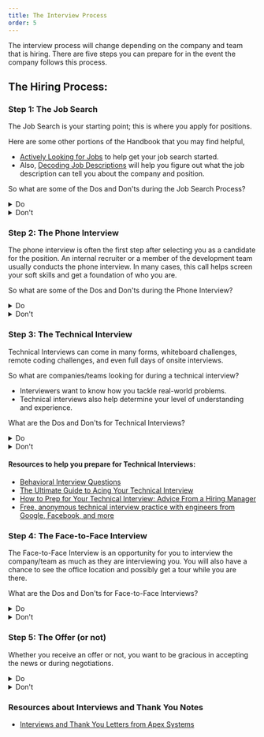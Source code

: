 ```yaml
---
title: The Interview Process
order: 5
---
```


The interview process will change depending on the company and team that is
hiring. There are five steps you can prepare for in the event the company
follows this process.

## The Hiring Process:

### Step 1: The Job Search

The Job Search is your starting point; this is where you apply for positions.

Here are some other portions of the Handbook that you may find helpful,

- [Actively Looking for Jobs](../career-looking/actively-looking) to help get your
  job search started.
- Also, [Decoding Job Descriptions](../career-looking/decoding-job-desc) will
  help you figure out what the job description can tell you about the company
  and position.

So what are some of the Dos and Don'ts during the Job Search Process?

<details>
  <summary>Do</summary>
  <ul>
    <li>Stand-out
      <ul>
        <li>Use your resume, LinkedIn, GitHub, etc. to show off your skills and experience</li>
      </ul>
    </li>
    <li>Be consistent
      <ul>
        <li>Use consistent wording and a consistent picture wherever possible, so employers know they have the right person</li>
      </ul>
    </li>
    <li>Say the important stuff first
      <ul>
        <li>You have limited time to grab an employer's attention.</li>
        <li>Start with the information they need as early as possible.</li>
      </ul>
    </li>
    <li>Be honest and be exhaustive for bots/scrapers (keywords)
      <ul>
        <li>Use various ways to list your skills experience, such as JavaScript, React.js, and Node.js, if you have experience in various related areas. If you list one, you might miss out on opportunities that relate to positions.</li>
      </ul>
    </li>
    <li>Put contact info on your resume
      <ul>
        <li>Having your information on your resume will ensure that an employer can get a hold of you during the entire process</li>
      </ul>
    </li>
    <li>Let numbers/stats speak loudly instead of Highlights
      <ul>
        <li>If you have percentages, dollar amounts, or other stats to help support your accomplishments be sure to use them</li>
      </ul>
    </li>
    <li>Make sure you have a clear hierarchy and use whitespace wisely 
      <ul>
        <li>Use bullet points over paragraphs</li>
        <li>Have a resume that is easy to read, identify areas of importance, and easy to scan</li>
      </ul>
    </li>
  </ul>
</details>

<details>
  <summary>Don't</summary>
  <ul>
    <li>Use cliches, gimmicks, or objectives:
      <ul>
        <li>Avoid overused phrases such as "passionate", "go-getter", "ninja", "warrior", and "unicorn".</li>
        <li>Stay away from resumes printed on unusual objects or delivered in a theatrical way</li>
        <li>Avoid objectives that don't show your skills, such as "To secure a challenging position in a reputable organization to expand my learnings, knowledge, and skills."</li>
      </ul>
    </li>
    <li>Use a lot of space/words
      <ul>
        <li>Make sure you have a clear hierarchy and use whitespace wisely</li>
        <li>Use bullet points over paragraphs</li>
      </ul>
    </li>
  </ul>
</details>

### Step 2: The Phone Interview

The phone interview is often the first step after selecting you as a candidate
for the position. An internal recruiter or a member of the development team
usually conducts the phone interview. In many cases, this call helps screen your
soft skills and get a foundation of who you are.

So what are some of the Dos and Don'ts during the Phone Interview?

<details>
  <summary>Do</summary>
  <ul>
    <li>Be on time, in a comfortable location
      <ul>
        <li>Avoid taking the call from your car; you won't be comfortable, and it will show</li>
      </ul>
    </li>
    <li>Have a laptop or notebook for taking notes on things you find interesting or don't know </li>
    <li>Do your homework
      <ul>
        <li>Find the company's narrative and gather background info about what they do</li>
      </ul>
    </li>
    <li>Use a professional, but casual/ interested tone
      <ul>
        <li>Show you interest in the position and company</li>
      </ul>
    </li>
    <li>Tell a (short) story
      <ul>
        <li>Describe experiences and learning opportunities that helps the interview team learn more about you</li>
      </ul>
    </li>
  </ul>
</details>

<details>
  <summary>Don't</summary>
  <ul>
    <li>Badmouth a previous job/ competitor
      <ul>
        <li>How you talk about past employers or competitors gives a peek into how you might talk about the company/team you are interviewing with should you get hired and one day leave.</li>
        <li>After you leave an employer, try to find positive aspects of working there. Consider talking about how the experience helped you grow vs. why it was a bad experience.</li>
      </ul>
    </li>
    <li>Talk too much/too little
      <ul>
        <li>Having too many moments of silence, or someone who doesn't let anyone else talk can lead to an awkward and very uncomfortable interview</li>
      </ul>
    </li>
    <li>Hold out for one company, interview as many as you can
      <ul>
        <li>You are not the only applicant they are interviewing so don't let them be the only company you are pursuing</li>
      </ul>
    </li>
  </ul>
</details>

### Step 3: The Technical Interview

Technical Interviews can come in many forms, whiteboard challenges, remote
coding challenges, and even full days of onsite interviews.

So what are companies/teams looking for during a technical interview?

- Interviewers want to know how you tackle real-world problems.
- Technical interviews also help determine your level of understanding and
  experience.

What are the Dos and Don'ts for Technical Interviews?

<details>
  <summary>Do</summary>
  <ul>
    <li>Be on time, sit in a comfortable location if you are interviewing virtually</li>
    <li>Do your homework
      <ul>
        <li>Google interview questions</li>
        <li><a href="https://www.google.com/search?q=basic+javascript+interview+questions&oq=basic+javasc&aqs=chrome.4.69i57j0l7.6555j0j7&sourceid=chrome&ie=UTF-8">JavaScript Interview Questions</a></li>
        <li><a href="https://www.google.com/search?ei=oCn5Xtb2F8nN_AavuYAo&q=.Net%2FC%23+interview+questions&oq=.Net%2FC%23+interview+questions&gs_lcp=CgZwc3ktYWIQAzIGCAAQBxAeMgYIABAHEB4yBggAEAcQHjIGCAAQBxAeMgYIABAHEB4yBAgAEB4yBAgAEB4yBAgAEB4yBAgAEB4yBAgAEB5QsJ4BWLCeAWCJoQFoAHAAeACAAc0BiAHNAZIBAzItMZgBAKABAqABAaoBB2d3cy13aXo&sclient=psy-ab&ved=0ahUKEwjWxq7b1qXqAhXJJt8KHa8cAAUQ4dUDCAw&uact=5">.Net/C# Interview Questions</a></li>
        <li><a href="https://www.google.com/search?ei=4yn5XprZOoXj_Ab9hJcQ&q=react+interview+questions&oq=react+interview+questions&gs_lcp=CgZwc3ktYWIQAzIGCAAQBxAeMgQIABBDMgYIABAHEB4yBggAEAcQHjIGCAAQBxAeMgYIABAHEB4yBggAEAcQHjIGCAAQBxAeMgYIABAHEB4yBggAEAcQHjoICAAQBxAKEB46CggAEAgQBxAKEB46BAgAEA06BAgAEApQvaoCWPrTAmC-2AJoAHAAeACAAY0BiAHrDJIBBDAuMTSYAQCgAQGqAQdnd3Mtd2l6&sclient=psy-ab&ved=0ahUKEwja1sr71qXqAhWFMd8KHX3CBQIQ4dUDCAw&uact=5">React.js Interview Questions</a></li>
      </ul>
    </li>
    <li>Walkthrough the solution before you code
      <ul>
        <li>No matter what the issue or what answer you choose, make sure to think out loud! If you have different ways of solving the problem, talk through the options before deciding which to use.</li>
        <li>Talking out the problem helps the interviewer see and understand your thought process.</li>
        <li>Also, the interviewer may recommend one solution over the others because he or she knows that the others may have certain pitfalls or may be outside of the scope of the interview.</li>
      </ul>
    </li>
    <li>Ask for help as needed, and accept it as given.</li>
  </ul>
</details>

<details>
  <summary>Don't</summary>
  <ul>
    <li>Try to write the best code of your life
      <ul>
        <li>It's better to give a simple answer that the interviewer can follow and help with than create overcomplicated code</li>
      </ul>
    </li>
    <li>Try to impress the interviewer(s) with your skills
      <ul>
        <li>Trying to use every trick in the book can come to give a wrong impression</li>
        <li>Often times it can highlight things you don't 100% understand how to use properly</li>
      </ul>
    </li>
    <li>Stay silent or talk over the interviewer(s)
      <ul>
        <li>If you don't speak, they don't know how your mind solves problems</li>
        <li>When you talk over interviewers, it can give the impression that you are not a team player or think you know more than the interviewer</li>
      </ul>
    </li>
  </ul>
</details>

#### Resources to help you prepare for Technical Interviews:

- [Behavioral Interview Questions](./assets/behavioral-interview-questions.pdf)
- [The Ultimate Guide to Acing Your Technical Interview](https://learntocodewith.me/posts/technical-interview/)
- [How to Prep for Your Technical Interview: Advice From a Hiring Manager](https://www.themuse.com/advice/how-to-prep-for-your-technical-interview-advice-from-a-hiring-manager)
- [Free, anonymous technical interview practice with engineers from Google, Facebook, and more](https://interviewing.io/)

### Step 4: The Face-to-Face Interview

The Face-to-Face Interview is an opportunity for you to interview the
company/team as much as they are interviewing you. You will also have a chance
to see the office location and possibly get a tour while you are there.

What are the Dos and Don'ts for Face-to-Face Interviews?

<details>
  <summary>Do</summary>
  <ul>
    <li>Be friendly with everyone you meet
      <ul>
        <li>Whether it is someone you bump into in an elevator or the receptionist, you want to make sure you are giving a good impression.</li>
        <li>You don't want to make the wrong impression that could get back to the interview team</li>
      </ul>
    </li>
    <li>Dress one notch above the culture but be sure to feel confident
      <ul>
        <li>Ask what the team might wear on a day-to-day basis and take it up a notch.</li>
        <li>If they wear shorts and flip flops, don't show up in a suit and tie, try simple slacks with a button-up shirt or t-shirt with a jacket.</li>
      </ul>
    </li>
    <li>Ask about their culture and hobbies to show interest and learn about the company/team at the same time.</li>
    <li>Clear an extra hour in case they like you
      <ul>
        <li>If all goes well, they may ask you to lunch or to stay to chat with them longer. You don't want to have to skip out right away and miss out on an opportunity.</li>
      </ul>
    </li>
    <li>Send a (short) thank you email after the interview
      <ul>
        <li>Mention something that impressed you about the company/team</li>
        <li>Highlight any takeaways you have from the interview</li>
      </ul>
    </li>
    <li>Don't undersell your value and knowledge but be truthful.
      <ul>
        <li>If you have read an article or watched a video but don't have experience try saying <i>"I've heard of it"</i></li>
        <li>If you have followed a tutorial or tried creating a project on your own try saying <i>"I've played around with it I've built things with it, but not production level"</i></li>
        <li>If you have used it for a few times try saying <i>"I've used it on a few projects and had a _____ experience because _____ ."</i></li>
        <li>If you have contributed to an open-source project say <i>"I've actually contributed to that projects"</i> and then watch the excitement in their eyes!</li>
      </ul>
    </li>
  </ul>
</details>

<details>
  <summary>Don't</summary>
  <ul>
    <li>Show up an hour early/late
      <ul>
        <li>Respect their time</li>
        <li>Companies may not have a place for you to sit if you show up an hour early, if that happens, find a local coffee shop to sit at until it is closer to your appointment or worse case, stay in your car.</li>
        <li>Arriving 10 - 15 minutes early is fantastic!</li>
      </ul>
    </li>
    <li>Have strong opinions
      <ul>
        <li>Do you hate Angular? The interview is not the time to voice that opinion, companies/teams want to know you are flexible and willing to work with multiple languages.</li>
        <li>Strong opinions might set off flags</li>
      </ul>
    </li>
    <li>Show and tell all the stuff you've built
      <ul>
        <li>Wait for them to ask to see your code before you try to show off your projects.</li>
        <li>The interview is not a place for show and tell</li>
      </ul>
    </li>
  </ul>
</details>

### Step 5: The Offer (or not)

Whether you receive an offer or not, you want to be gracious in accepting the
news or during negotiations.

<details>
  <summary>Do</summary>
  <ul>
    <li>Say Thank You (especially if you didn't get the job)
      <ul>
        <li><a href="https://www.indeed.com/career-advice/finding-a-job/how-to-respond-to-a-job-rejection-email">How to Respond to a Job Rejection Email</a></li>
        <li><a href="https://www.thebalancecareers.com/how-to-write-a-thank-you-letter-when-you-did-not-get-the-job-4117489">Writing a Thank-You Letter After You Did Not Get the Job</a></li>
        <li><a href="https://www.thebalancecareers.com/job-offer-thank-you-letter-sample-2063974">Job Offer Thank You Letter and Email Samples</a></li>
      </ul>
    </li>
    <li>Be honest about other interviews/ deadlines
      <ul>
        <li>If you have another offer or expect one to come in, be honest about it.</li>
        <li>It is ok to ask for some time to consider your options, be sure to confirm exactly how long you do have</li>
      </ul>
    </li>
    <li>Negotiate respectfully
      <ul>
        <li>Companies often have more flexibility in benefits vs. salary</li>
        <li><a href="https://www.thebalancecareers.com/how-to-negotiate-accept-or-decline-a-job-offer-2061398">How to Negotiate, Accept, or Decline a Job Offer</a></li>
        <li><a href="https://10xascend.com/insights/job-offer-negotiations/">Job Offer Negotiations: 8 Do’s and Don’ts</a></li>
        <li><a href="https://www.indeed.com/career-advice/pay-salary/salary-negotiation-script">Salary Negotiation Scripts to Successfully Counter a Job Offer (With Examples)</a></li>
        <li><a href="https://www.roberthalf.com/blog/salaries-and-skills/be-ready-for-salary-negotiations-with-these-8-tips">How to Negotiate Salary After You Get a Job Offer</a></li>
        <li><a href="https://www.careerbuilder.com/advice/dos-and-donts-for-successfully-negotiating-your-salary">Do’s and don’ts for successfully negotiating your salary</a></li>
      </ul>
    </li>
  </ul>
</details>

<details>
  <summary>Don't</summary>
  <ul>
    <li>Play hard-ball or be evasive with your pay
      <ul>
        <li>You don't have to give an exact salary, but have a range that you can accept and keep your number in the middle</li>
        <li>Understand not all companies are able to negotiate salaries for every position</li>
        <li>Be ready for a company to walk away if you come off stubborn or unwilling to work with them</li>
      </ul>
    </li>
    <li>Take it personally
      <ul>
        <li>There's nothing worse than a job candidate who tries to justify a salary negotiation due to their personal situation</li>
        <li>Companies must keep it about the industry standards, the responsibility level and your qualifications</li>
      </ul>
    </li>
    <li>Beg for a second chance
      <ul>
        <li>Accept the rejection graciously, they said no for this position, but if you made a good impression there could be an opportunity if you apply again in the future.</li>
      </ul>
    </li>
  </ul>
</details>

### Resources about Interviews and Thank You Notes

- [Interviews and Thank You Letters from Apex Systems](https://www.apexsystems.com/CE/CareerReadiness/Pages/Interviews_ThankYou.aspx)
